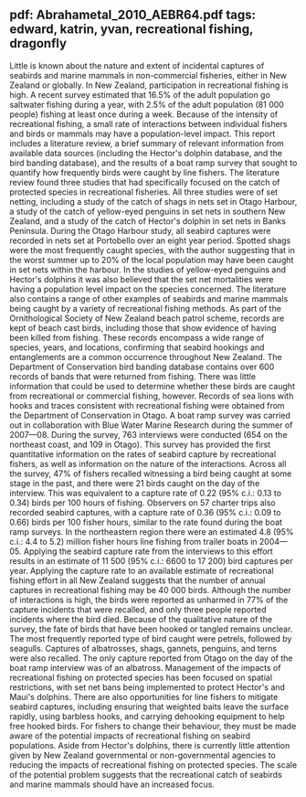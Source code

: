 pdf: Abrahametal_2010_AEBR64.pdf
tags: edward, katrin, yvan, recreational fishing, dragonfly
---
Little is known about the nature and extent of incidental captures of seabirds and marine mammals in non-commercial fisheries, either in New Zealand or globally. In New Zealand, participation in recreational fishing is high. A recent survey estimated that 16.5% of the adult population go saltwater fishing during a year, with 2.5% of the adult population (81 000 people) fishing at least once during a week. Because of the intensity of recreational fishing, a small rate of interactions between individual fishers and birds or mammals may have a population-level impact. This report includes a literature review, a brief summary of relevant information from available data sources (including the Hector's dolphin database, and the bird banding database), and the results of a boat ramp survey that sought to quantify how frequently birds were caught by line fishers. The literature review found three studies that had specifically focused on the catch of protected species in recreational fisheries. All three studies were of set netting, including a study of the catch of shags in nets set in Otago Harbour, a study of the catch of yellow-eyed penguins in set nets in southern New Zealand, and a study of the catch of Hector's dolphin in set nets in Banks Peninsula. During the Otago Harbour study, all seabird captures were recorded in nets set at Portobello over an eight year period. Spotted shags were the most frequently caught species, with the author suggesting that in the worst summer up to 20\% of the local population may have been caught in set nets within the harbour. In the studies of yellow-eyed penguins and Hector's dolphins it was also believed that the set net mortalities were having a population level impact on the species concerned. The literature also contains a range of other examples of seabirds and marine mammals being caught by a variety of recreational fishing methods. As part of the Ornithological Society of New Zealand beach patrol scheme, records are kept of beach cast birds, including those that show evidence of having been killed from fishing. These records encompass a wide range of species, years, and locations, confirming that seabird hookings and entanglements are a common occurrence throughout New Zealand. The Department of Conservation bird banding database contains over 600 records of bands that were returned from fishing. There was little information that could be used to determine whether these birds are caught from recreational or commercial fishing, however. Records of sea lions with hooks and traces consistent with recreational fishing were obtained from the Department of Conservation in Otago. A boat ramp survey was carried out in collaboration with Blue Water Marine Research during the summer of 2007—08. During the survey, 763 interviews were conducted (654 on the northeast coast, and 109 in Otago). This survey has provided the first quantitative information on the rates of seabird capture by recreational fishers, as well as information on the nature of the interactions. Across all the survey, 47% of fishers recalled witnessing a bird being caught at some stage in the past, and there were 21 birds caught on the day of the interview. This was equivalent to a capture rate of 0.22 (95% c.i.: 0.13 to 0.34) birds per 100 hours of fishing. Observers on 57 charter trips also recorded seabird captures, with a capture rate of 0.36 (95% c.i.: 0.09 to 0.66) birds per 100 fisher hours, similar to the rate found during the boat ramp surveys. In the northeastern region there were an estimated 4.8 (95% c.i.: 4.4 to 5.2) million fisher hours line fishing from trailer boats in 2004—05. Applying the seabird capture rate from the interviews to this effort results in an estimate of 11 500 (95% c.i.: 6600 to 17 200) bird captures per year. Applying the capture rate to an available estimate of recreational fishing effort in all New Zealand suggests that the number of annual captures in recreational fishing may be 40 000 birds. Although the number of interactions is high, the birds were reported as unharmed in 77% of the capture incidents that were recalled, and only three people reported incidents where the bird died. Because of the qualitative nature of the survey, the fate of birds that have been hooked or tangled remains unclear. The most frequently reported type of bird caught were petrels, followed by seagulls. Captures of albatrosses, shags, gannets, penguins, and terns were also recalled. The only capture reported from Otago on the day of the boat ramp interview was of an albatross. Management of the impacts of recreational fishing on protected species has been focused on spatial restrictions, with set net bans being implemented to protect Hector's and Maui's dolphins. There are also opportunities for line fishers to mitigate seabird captures, including ensuring that weighted baits leave the surface rapidly, using barbless hooks, and carrying dehooking equipment to help free hooked birds. For fishers to change their behaviour, they must be made aware of the potential impacts of recreational fishing on seabird populations. Aside from Hector's dolphins, there is currently little attention given by New Zealand governmental or non-governmental agencies to reducing the impacts of recreational fishing on protected species. The scale of the potential problem suggests that the recreational catch of seabirds and marine mammals should have an increased focus.
